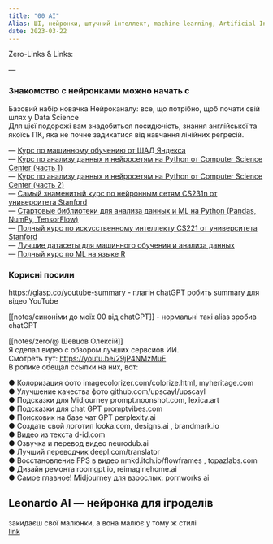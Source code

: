 ```yaml
---
title: "00 AI"
Alias: ШІ, нейронки, штучний інтеллект, machine learning, Artificial Intelligence, Machine Intelligence, Intelligent Systems, ИИ
date: 2023-03-22  
---
```

Zero-Links & Links:  


—  
### Знакомство с нейронками можно начать с 
Базовий набір новачка Нейроканалу: все, що потрібно, щоб почати свій шлях у Data Science  
Для цієї подорожі вам знадобиться посидючість, знання англійської та якоїсь ПК, яка не почне задихатися від навчання лінійних регресій.

— [Курс по машинному обучению от ШАД Яндекса](https://www.youtube.com/playlist?list=PLJOzdkh8T5krxc4HsHbB8g8f0hu7973fK)  
— [Курс по анализу данных и нейросетям на Python от Computer Science Center (часть 1)](https://www.youtube.com/playlist?list=PLlb7e2G7aSpRb95_Wi7lZ-zA6fOjV3_l7)  
— [Курс по анализу данных и нейросетям на Python от Computer Science Center (часть 2)](https://www.youtube.com/playlist?list=PLlb7e2G7aSpT1ntsozWmWJ4kGUsUs141Y)  
— [Самый знаменитый курс по нейронным сетям CS231n от университета Stanford](https://www.youtube.com/playlist?list=PLC1qU-LWwrF64f4QKQT-Vg5Wr4qEE1Zxk)  
— [Стартовые библиотеки для анализа данных и ML на Python (Pandas, NumPy, TensorFlow)](https://t.me/neuro_channel/6)  
— [Полный курс по искусственному интеллекту CS221 от университета Stanford](https://www.youtube.com/playlist?list=PLoROMvodv4rO1NB9TD4iUZ3qghGEGtqNX)  
— [Лучшие датасеты для машинного обучения и анализа данных](https://tproger.ru/translations/the-best-datasets-for-machine-learning-and-data-science/)  
— [Полный курс по ML на языке R](https://t.me/neuro_channel/36)

### Корисні посили

https://glasp.co/youtube-summary - плагін chatGPT робить summary для відео YouTube

[[notes/синоніми до моїх 00 від chatGPT]] - нормальні такі alias зробив chatGPT


[[notes/zero/@ Шевцов Олексій]]  
Я сделал видео с обзором лучших сервсиов ИИ.  
Смотреть тут: https://youtu.be/29jP4NMzMuE  
В ролике обещал ссылки на них, вот:

● Колоризация фото imagecolorizer.com/colorize.html, myheritage.com  
● Улучшение качества фото github.com/upscayl/upscayl  
● Подсказки для Midjourney prompt.noonshot.com, lexica.art  
● Подсказки для chat GPT promptvibes.com  
● Поисковик на базе чат GPT perplexity.ai  
● Создать свой логотип looka.com, designs.ai , brandmark.io  
● Видео из текста d-id.com  
● Озвучка и перевод видео neurodub.ai  
● Лучший переводчик deepl.com/translator  
● Восстановление FPS в видео nmkd.itch.io/flowframes , topazlabs.com  
● Дизайн ремонта roomgpt.io, reimaginehome.ai  
● Самое главное! Midjourney для взрослых: pornworks ai


## Leonardo AI — нейронка для ігроделів
закидаєш свої малюнки, а вона малює у тому ж стилі  
[link](https://www.youtube.com/watch?v=q1NfMnxhEnY)